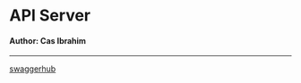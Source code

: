 # API Server

#### Author: Cas Ibrahim

*** 

[swaggerhub](https://app.swaggerhub.com/apis/qasiira/401JS-api-server/1.0.0#trial)